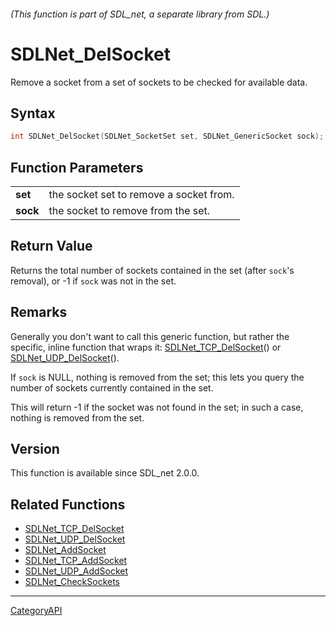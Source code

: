 ###### (This function is part of SDL_net, a separate library from SDL.)
# SDLNet_DelSocket

Remove a socket from a set of sockets to be checked for available data.

## Syntax

```c
int SDLNet_DelSocket(SDLNet_SocketSet set, SDLNet_GenericSocket sock);

```

## Function Parameters

|              |                                         |
| ------------ | --------------------------------------- |
| **set**      | the socket set to remove a socket from. |
| **sock**     | the socket to remove from the set.      |

## Return Value

Returns the total number of sockets contained in the set (after `sock`'s
removal), or -1 if `sock` was not in the set.

## Remarks

Generally you don't want to call this generic function, but rather the
specific, inline function that wraps it:
[SDLNet_TCP_DelSocket](SDLNet_TCP_DelSocket)() or
[SDLNet_UDP_DelSocket](SDLNet_UDP_DelSocket)().

If `sock` is NULL, nothing is removed from the set; this lets you query the
number of sockets currently contained in the set.

This will return -1 if the socket was not found in the set; in such a case,
nothing is removed from the set.

## Version

This function is available since SDL_net 2.0.0.

## Related Functions

* [SDLNet_TCP_DelSocket](SDLNet_TCP_DelSocket)
* [SDLNet_UDP_DelSocket](SDLNet_UDP_DelSocket)
* [SDLNet_AddSocket](SDLNet_AddSocket)
* [SDLNet_TCP_AddSocket](SDLNet_TCP_AddSocket)
* [SDLNet_UDP_AddSocket](SDLNet_UDP_AddSocket)
* [SDLNet_CheckSockets](SDLNet_CheckSockets)

----
[CategoryAPI](CategoryAPI)

